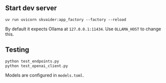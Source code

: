 
## Start dev server

```
uv run uvicorn skvaider:app_factory --factory --reload
```

By default it expects Ollama at `127.0.0.1:11434`. Use `OLLAMA_HOST` to change this.

## Testing

```bash
python test_endpoints.py
python test_openai_client.py
```

Models are configured in `models.toml`.
